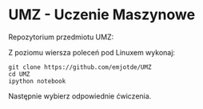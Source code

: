 # UMZ - Uczenie Maszynowe
Repozytorium przedmiotu UMZ:

Z poziomu wiersza poleceń pod Linuxem wykonaj:

    git clone https://github.com/emjotde/UMZ
    cd UMZ
    ipython notebook

Następnie wybierz odpowiednie ćwiczenia.
